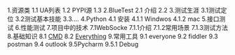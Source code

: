 
1.资源类
    1.1 UA列表
    1.2 PYPI源
    1.3 
2.BlueTest
    2.1 介绍
    2.2
3.测试生涯
    3.1测试定位
    3.2测试基本技能
    3.3....
4.Python
    4.1 安装 
        4.1.1 Windwos
        4.1.2 mac
5.接口测试
6.性能测试
7.项目中的技术
    7.1WebSocke
        7.1.1介绍
        7.1.2常用场景
        7.1.3测试方法
8.基础知识
    8.1 [CMD](http://cmd)
    8.2 [Everything](http://everything)
9.常用工具
    9.1 everyone
    9.2 fiddler
    9.3 postman
    9.4 outlook
    9.5Pycharm
        9.5.1 Debug
